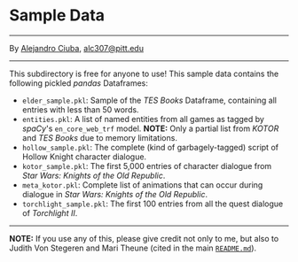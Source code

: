 # Sample Data
***
By [Alejandro Ciuba](https://alejandrociuba.github.io), alc307@pitt.edu
***
This subdirectory is free for anyone to use! This sample data contains the following pickled _pandas_ Dataframes:
- `elder_sample.pkl`: Sample of the _TES Books_ Dataframe, containing all entries with less than 50 words.
- `entities.pkl`: A list of named entities from all games as tagged by _spaCy_'s `en_core_web_trf` model.
    **NOTE:** Only a partial list from _KOTOR_ and _TES Books_ due to memory limitations.
- `hollow_sample.pkl`: The complete (kind of garbagely-tagged) script of Hollow Knight character dialogue.
- `kotor_sample.pkl`: The first 5,000 entries of character dialogue from _Star Wars: Knights of the Old Republic_.
- `meta_kotor.pkl`: Complete list of animations that can occur during dialogue in _Star Wars: Knights of the Old Republic_.
- `torchlight_sample.pkl`: The first 100 entries from all the quest dialogue of _Torchlight II_.
***
**NOTE:** If you use any of this, please give credit not only to me, but also to Judith Von Stegeren and Mari Theune (cited in the main [`README.md`](https://github.com/Data-Science-for-Linguists-2022/Sociolinguistics-In-Video-Games/blob/main/README.md)).